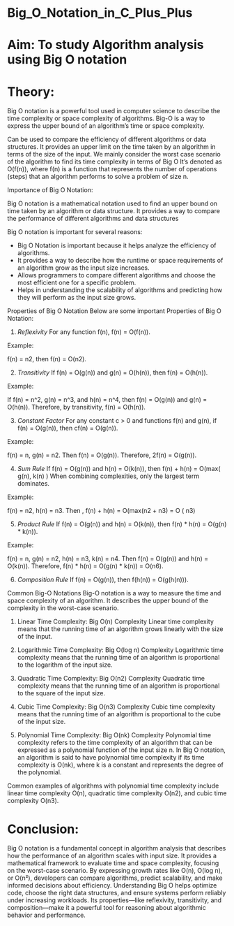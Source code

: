
# Big_O_Notation_in_C_Plus_Plus
# Aim: To study Algorithm analysis using Big O notation
# Theory:
Big O notation is a powerful tool used in computer science to describe the time complexity or space complexity of algorithms. Big-O is a way to express the upper bound of an algorithm’s time or space complexity.

Can be used to compare the efficiency of different algorithms or data structures.
It provides an upper limit on the time taken by an algorithm in terms of the size of the input. We mainly consider the worst case scenario of the algorithm to find its time complexity in terms of Big O
It’s denoted as O(f(n)), where f(n) is a function that represents the number of operations (steps) that an algorithm performs to solve a problem of size n.

Importance of Big O Notation:

Big O notation is a mathematical notation used to find an upper bound on time taken by an algorithm or data structure. It provides a way to compare the performance of different algorithms and data structures

Big O notation is important for several reasons:

+ Big O Notation is important because it helps analyze the efficiency of algorithms.
+ It provides a way to describe how the runtime or space requirements of an algorithm grow as the input size increases.
+ Allows programmers to compare different algorithms and choose the most efficient one for a specific problem.
+ Helps in understanding the scalability of algorithms and predicting how they will perform as the input size grows.


Properties of Big O Notation
Below are some important Properties of Big O Notation:

1. *Reflexivity*
For any function f(n), f(n) = O(f(n)).

Example:

f(n) = n2, then f(n) = O(n2).

2. *Transitivity*
If f(n) = O(g(n)) and g(n) = O(h(n)), then f(n) = O(h(n)).

Example:

If f(n) = n^2, g(n) = n^3, and h(n) = n^4, then f(n) = O(g(n)) and g(n) = O(h(n)). 
Therefore, by transitivity, f(n) = O(h(n)).

3. *Constant Factor*
For any constant c > 0 and functions f(n) and g(n), if f(n) = O(g(n)), then cf(n) = O(g(n)).

Example:

f(n) = n, g(n) = n2. Then f(n) = O(g(n)). Therefore, 2f(n) = O(g(n)).

4. *Sum Rule*
If f(n) = O(g(n)) and h(n) = O(k(n)), then f(n) + h(n) = O(max( g(n), k(n) ) When combining complexities, only the largest term dominates.

Example:

f(n) = n2, h(n) = n3. Then , f(n) + h(n) = O(max(n2 + n3) = O ( n3)

5. *Product Rule*
If f(n) = O(g(n)) and h(n) = O(k(n)), then f(n) * h(n) = O(g(n) * k(n)).

Example:

f(n) = n, g(n) = n2, h(n) = n3, k(n) = n4. Then f(n) = O(g(n)) and h(n) = O(k(n)). Therefore, f(n) * h(n) = O(g(n) * k(n)) = O(n6).

6. *Composition Rule*
If f(n) = O(g(n)), then f(h(n)) = O(g(h(n))).


Common Big-O Notations
Big-O notation is a way to measure the time and space complexity of an algorithm. It describes the upper bound of the complexity in the worst-case scenario.

1. Linear Time Complexity: Big O(n) Complexity
Linear time complexity means that the running time of an algorithm grows linearly with the size of the input.

2. Logarithmic Time Complexity: Big O(log n) Complexity
Logarithmic time complexity means that the running time of an algorithm is proportional to the logarithm of the input size.

3. Quadratic Time Complexity: Big O(n2) Complexity
Quadratic time complexity means that the running time of an algorithm is proportional to the square of the input size.

4. Cubic Time Complexity: Big O(n3) Complexity
Cubic time complexity means that the running time of an algorithm is proportional to the cube of the input size.

5. Polynomial Time Complexity: Big O(nk) Complexity
Polynomial time complexity refers to the time complexity of an algorithm that can be expressed as a polynomial function of the input size n. In Big O notation, an algorithm is said to have polynomial time complexity if its time complexity is O(nk), where k is a constant and represents the degree of the polynomial.

 Common examples of algorithms with polynomial time complexity include linear time complexity O(n), quadratic time complexity O(n2), and cubic time complexity O(n3).

# Conclusion:
Big O notation is a fundamental concept in algorithm analysis that describes how the performance of an algorithm scales with input size. It provides a mathematical framework to evaluate time and space complexity, focusing on the worst-case scenario. By expressing growth rates like O(n), O(log n), or O(n²), developers can compare algorithms, predict scalability, and make informed decisions about efficiency. Understanding Big O helps optimize code, choose the right data structures, and ensure systems perform reliably under increasing workloads. Its properties—like reflexivity, transitivity, and composition—make it a powerful tool for reasoning about algorithmic behavior and performance.
